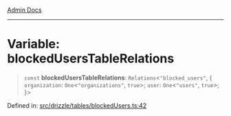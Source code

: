 [Admin Docs](/)

***

# Variable: blockedUsersTableRelations

> `const` **blockedUsersTableRelations**: `Relations`\<`"blocked_users"`, \{ `organization`: `One`\<`"organizations"`, `true`\>; `user`: `One`\<`"users"`, `true`\>; \}\>

Defined in: [src/drizzle/tables/blockedUsers.ts:42](https://github.com/Sourya07/talawa-api/blob/3df16fa5fb47e8947dc575f048aef648ae9ebcf8/src/drizzle/tables/blockedUsers.ts#L42)
